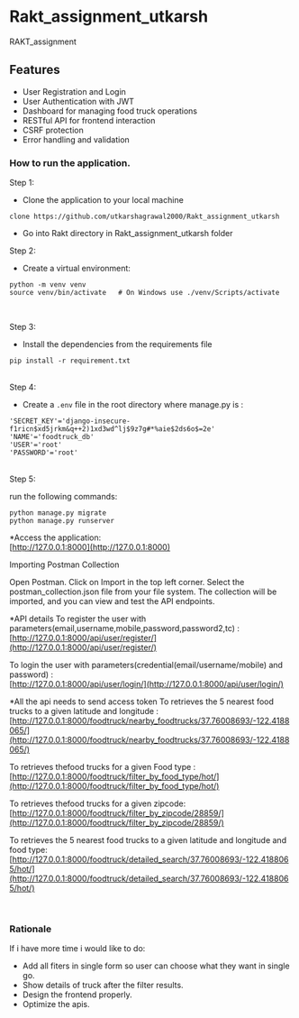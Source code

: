 # Rakt_assignment_utkarsh
RAKT_assignment

## Features

- User Registration and Login
- User Authentication with JWT
- Dashboard for managing food truck operations
- RESTful API for frontend interaction
- CSRF protection
- Error handling and validation

### How to run the application.

Step 1:

* Clone the application to your local machine
 ```
clone https://github.com/utkarshagrawal2000/Rakt_assignment_utkarsh
```
* Go into Rakt directory in Rakt_assignment_utkarsh folder

Step 2:

* Create a virtual environment:

``` 
python -m venv venv
source venv/bin/activate   # On Windows use ./venv/Scripts/activate
```
<br>

Step 3:
* Install the dependencies from the requirements file

```
pip install -r requirement.txt
```
<br>
Step 4:

* Create a `.env` file in the root directory where manage.py is :

``` .env
'SECRET_KEY'='django-insecure-f1ricn$xd5jrkm&q++2)1xd3wd^lj$9z7g#*%aie$2ds6o$=2e'
'NAME'='foodtruck_db'
'USER'='root'
'PASSWORD'='root'
```
<br>
Step 5:

run the following commands:

```
python manage.py migrate
python manage.py runserver
```

*Access the application:
<br>
[http://127.0.0.1:8000](http://127.0.0.1:8000)

Importing Postman Collection

Open Postman.
Click on Import in the top left corner.
Select the postman_collection.json file from your file system.
The collection will be imported, and you can view and test the API endpoints.


*API details
To register the user with parameters(email,username,mobile,password,password2,tc) :
<br>
[http://127.0.0.1:8000/api/user/register/](http://127.0.0.1:8000/api/user/register/)

To login the user with parameters(credential(email/username/mobile) and password) :
<br>
[http://127.0.0.1:8000/api/user/login/](http://127.0.0.1:8000/api/user/login/)

*All the api needs to send access token 
To retrieves the 5 nearest food trucks to a given latitude and longitude :
<br>
[http://127.0.0.1:8000/foodtruck/nearby_foodtrucks/37.76008693/-122.4188065/](http://127.0.0.1:8000/foodtruck/nearby_foodtrucks/37.76008693/-122.4188065/)

To retrieves thefood trucks for a given Food type :
<br>
[http://127.0.0.1:8000/foodtruck/filter_by_food_type/hot/](http://127.0.0.1:8000/foodtruck/filter_by_food_type/hot/)

To retrieves thefood trucks for a given zipcode:
<br>
[http://127.0.0.1:8000/foodtruck/filter_by_zipcode/28859/](http://127.0.0.1:8000/foodtruck/filter_by_zipcode/28859/)

To retrieves the 5 nearest food trucks to a given latitude and longitude and food type:
<br>
[http://127.0.0.1:8000/foodtruck/detailed_search/37.76008693/-122.4188065/hot/](http://127.0.0.1:8000/foodtruck/detailed_search/37.76008693/-122.4188065/hot/)

<br>


### Rationale

If i have more time i would like to do:
- Add all fiters in single form so user can choose what they want in single go.
- Show details of truck after the filter results.
- Design the frontend properly.
- Optimize the apis. 
